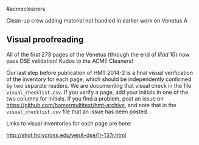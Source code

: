 #acmecleaners


Clean-up crew adding material not handled in earlier work on Venetus A


## Visual proofreading ##

All of the first 273 pages of the Venetus (through the end of *Iliad* 10) now pass DSE validation!  Kudos to the ACME Cleaners!


Our last step before publication of HMT 2014-2 is a final visual verification of the inventory for each page, which should be independently confirmed by two separate readers.  We are documenting that visual check in the file `visual_checklist.csv`.  If you verify a page, add your initials in one of the two columns for initials.  If you find a problem, post an issue on <https://github.com/homermultitext/hmt-archive>, and note that in the `visual_checklist.csv` file that an issue has been posted.

 Links to visual inventories for each page are here:

<http://shot.holycross.edu/venA-dse/1r-137r.html>

